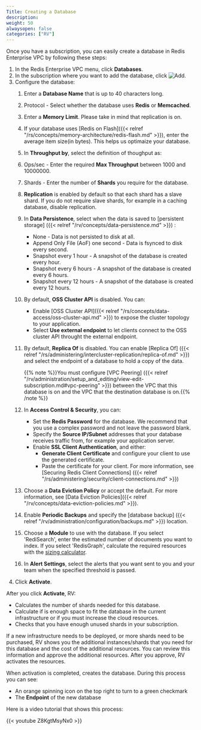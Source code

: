 ```yaml
---
Title: Creating a Database
description: 
weight: 50
alwaysopen: false
categories: ["RV"]
---
```

Once you have a subscription, you can easily create a database in Redis
Enterprise VPC by following these steps:

1. In the Redis Enterprise VPC menu, click **Databases**.
1. In the subscription where you want to add the database, click ![Add](/images/rs/icon_add.png "Add").
1. Configure the database:
    1. Enter a **Database Name** that is up to 40 characters long.
    1. Protocol - Select whether the database uses **Redis** or **Memcached**.
    1. Enter a **Memory Limit**. Please take in mind that replication is
        on.
    1. If your database uses [Redis on
        Flash]({{< relref "/rs/concepts/memory-architecture/redis-flash.md" >}}),
        enter the average item size(in bytes). This helps us optimaize your database.
    1. In **Throughput by**, select the definition of thoughput as:
    1. Ops/sec - Enter the required **Max Throughput** between 1000 and 10000000.
    1. Shards - Enter the number of **Shards** you require for the database.
    1. **Replication** is enabled by default so that each shard has a slave shard.
        If you do not require slave shards, for example in a caching database,
        disable replication.
    1. In **Data Persistence**, select when the data is saved to [persistent storage]
        ({{< relref "/rv/concepts/data-persistence.md" >}}) :
        - None - Data is not persisted to disk at all.
        - Append Only File (AoF) one second - Data is fsynced to disk every second.
        - Snapshot every 1 hour - A snapshot of the database is created every hour.
        - Snapshot every 6 hours - A snapshot of the database is created every 6 hours.
        - Snapshot every 12 hours - A snapshot of the database is created every 12 hours.
    1. By default, **OSS Cluster API** is disabled. You can:
        - Enable [OSS Cluster API]({{< relref "/rs/concepts/data-access/oss-cluster-api.md" >}})
            to expose the cluster topology to your application.
        - Select **Use external endpoint** to let clients connect to the OSS cluster
            API throught the external endpoint.
    1. By default, **Replica Of** is disabled. You can enable [Replica Of]
        ({{< relref "/rs/administering/intercluster-replication/replica-of.md" >}})
        and select the endpoint of a database to hold a copy of the data.

        {{% note %}}You must configure [VPC Peering]
        ({{< relref "/rv/administration/setup_and_editing/view-edit-subscription.md#vpc-peering" >}})
        between the VPC that this database is on and the VPC that the destination
        database is on.{{% /note %}}

    1. In **Access Control & Security**, you can:
        - Set the **Redis Password** for the database.
            We recommend that you use a complex password and not leave the password blank.
        - Specify the **Source IP/Subnet** addresses that your database receives
            traffic from, for example your application server.
        - Enable **SSL Client Authentication**, and either:
            - **Generate Client Certificate** and configure your client to use
                the generated certificate.
            - Paste the certificate for your client.
            For more information, see [Securing Redis Client Connections]
            ({{< relref "/rs/administering/security/client-connections.md" >}})
    1. Choose a **Data Eviction Policy** or accept the default. For more information,
        see [Data Eviction Policies]({{< relref "/rv/concepts/data-eviction-policies.md" >}}).
    1. Enable **Periodic Backups** and specify the [database backup]
        ({{< relref "/rv/administration/configuration/backups.md" >}}) location.
    1. Choose a **Module** to use with the database. If you
        select 'RediSearch', enter the estimated number of documents
        you want to index. If you select 'RedisGraph', calculate the
        required resources with the [sizing calculator](https://redislabs.com/redis-enterprise/redis-modules/redis-enterprise-modules/redisgraph/redisgraph-calculator/).
    1. In **Alert Settings**, select the alerts that you want sent to you and
        your team when the specified threshold is passed.
1. Click **Activate**.

After you click **Activate**, RV:

- Calculates the number of shards needed for this database.
- Calculate if is enough space to fit the database in the current infrastructure
    or if you must increase the cloud resources.
- Checks that you have enough unused shards in your subscription.

If a new infrastructure needs to be deployed, or more shards need to be
purchased, RV shows you the additional instances/shards that you need for this
database and the cost of the additional resources. You can review this information
and approve the additional resources. After you approve, RV activates the resources.

When activation is completed, creates the database. During this process you can see:

- An orange spinning icon on the top right to turn to a green checkmark
- The **Endpoint** of the new database

Here is a video tutorial that shows this process:

{{< youtube Z8KgtMsyNx0 >}}
